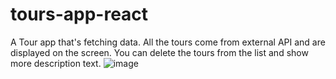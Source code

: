 # tours-app-react
A Tour app that's fetching data. All the tours come from external API and are displayed on the screen. You can delete the tours from the list and show more description text.
![image](https://user-images.githubusercontent.com/42185328/114299764-c0464e80-9ac5-11eb-8a62-72f9298bd067.png)

